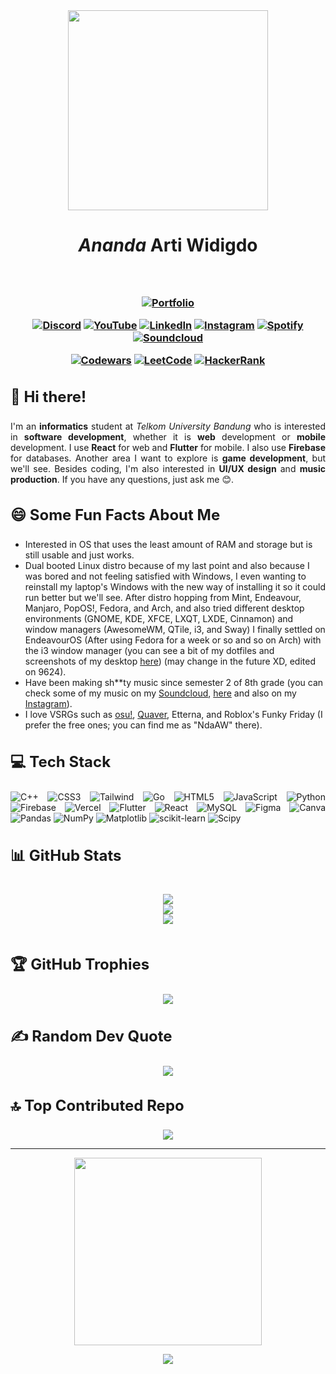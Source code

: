 <div align="center">
<img src="https://github.com/user-attachments/assets/671c2f60-dd8a-4135-9e1f-01037a574195" width="320"/>
</div>
<h3 style="font-size:28px;" align="center"><strong><em>Ananda</em></strong> Arti Widigdo<h3>
<br/>
<div align="center">

[![Portfolio](https://img.shields.io/badge/Portfolio-%23000000.svg?style=for-the-badge&logo=vercel&logoColor=white)](https://portfolio-website-henna-three.vercel.app/)
      </div>
      <div align="center">

[![Discord](https://img.shields.io/badge/Discord-%237289DA.svg?style=for-the-badge&logo=discord&logoColor=white)](https://discord.gg/discordapp.com/users/525228460956844052) 
        [![YouTube](https://img.shields.io/badge/YouTube-%23FF0000.svg?style=for-the-badge&logo=YouTube&logoColor=white)](https://youtube.com/@anandaartiwidigdo2703) 
        [![LinkedIn](https://img.shields.io/badge/LinkedIn-%230077B5.svg?style=for-the-badge&logo=linkedin&logoColor=white)](https://linkedin.com/in/ananda-arti-widigdo)
        [![Instagram](https://img.shields.io/badge/Instagram-%23E4405F.svg?style=for-the-badge&logo=Instagram&logoColor=white)](https://instagram.com/anandaaw17)
        [![Spotify](https://img.shields.io/badge/Spotify-%231ED760.svg?style=for-the-badge&logo=Spotify&logoColor=white)](https://open.spotify.com/user/31b44bpk6rs6ma44htsr5madawfi) 
        [![Soundcloud](https://img.shields.io/badge/Soundcloud-%23FF8800.svg?style=for-the-badge&logo=Soundcloud&logoColor=white)](https://soundcloud.com/ndaaw) 
      </div>
      <div align="center">
      
[![Codewars](https://img.shields.io/badge/Codewars-%23b1361e.svg?style=for-the-badge&logo=codewars&logoColor=white)](https://www.codewars.com/users/ananda17gb)
[![LeetCode](https://img.shields.io/badge/Leetcode-%23282828.svg?style=for-the-badge&logo=leetcode&logoColor=white)](https://leetcode.com/u/user6081XZ/)
[![HackerRank](https://img.shields.io/badge/Hackerrank-%230E141E.svg?style=for-the-badge&logo=hackerrank&logoColor=white)](https://www.hackerrank.com/profile/ananda_widigdo17)
      </div>


<h3 style="font-size:24px;">👋 Hi there!</h3> 
      <div align="justify">
      
I'm an **informatics** student at _Telkom University Bandung_ who is interested in **software development**, whether it is **web** development or **mobile** development. I use **React** for web and **Flutter** for mobile. I also use **Firebase** for databases. Another area I want to explore is **game development**, but we'll see. Besides coding, I'm also interested in **UI/UX design** and **music production**. If you have any questions, just ask me 😊.
      </div>


<h3 style="font-size:24px;">😄 Some Fun Facts About Me</h3>

- Interested in OS that uses the least amount of RAM and storage but is still usable and just works.
- Dual booted Linux distro because of my last point and also because I was bored and not feeling satisfied with Windows, I even wanting to reinstall my laptop's Windows with the new way of installing it so it could run better but we'll see. After distro hopping from Mint, Endeavour, Manjaro, PopOS!, Fedora, and Arch, and also tried different desktop environments (GNOME, KDE, XFCE, LXQT, LXDE, Cinnamon) and window managers (AwesomeWM, QTile, i3, and Sway) I finally settled on EndeavourOS (After using Fedora for a week or so and so on Arch) with the i3 window manager (you can see a bit of my dotfiles and screenshots of my desktop [here](https://github.com/ananda17gb/MyDotfiles)) (may change in the future XD, edited on 9624).
- Have been making sh**ty music since semester 2 of 8th grade (you can check some of my music on my [Soundcloud](https://soundcloud.com/ndaaw), [here](https://anandamusicdisplay.vercel.app/) and also on my [Instagram](https://instagram.com/anandaaw17)).
- I love VSRGs such as [osu!](https://osu.ppy.sh/users/17126049), [Quaver](https://quavergame.com/user/151835), Etterna, and Roblox's Funky Friday (I prefer the free ones; you can find me as "NdaAW" there).

<h3 style="font-size:24px;">💻 Tech Stack</h3>
<div align="justify">

![C++](https://img.shields.io/badge/c++-%2300599C.svg?style=for-the-badge&logo=c%2B%2B&logoColor=white) ![CSS3](https://img.shields.io/badge/css3-%231572B6.svg?style=for-the-badge&logo=css3&logoColor=white) ![Tailwind](https://img.shields.io/badge/tailwind-%2306b6d4.svg?style=for-the-badge&logo=tailwindcss&logoColor=white) ![Go](https://img.shields.io/badge/go-%2300ADD8.svg?style=for-the-badge&logo=go&logoColor=white) ![HTML5](https://img.shields.io/badge/html5-%23E34F26.svg?style=for-the-badge&logo=html5&logoColor=white) ![JavaScript](https://img.shields.io/badge/javascript-%23323330.svg?style=for-the-badge&logo=javascript&logoColor=%23F7DF1E) ![Python](https://img.shields.io/badge/python-3670A0?style=for-the-badge&logo=python&logoColor=ffdd54) ![Firebase](https://img.shields.io/badge/firebase-%23039BE5.svg?style=for-the-badge&logo=firebase) ![Vercel](https://img.shields.io/badge/vercel-%23000000.svg?style=for-the-badge&logo=vercel&logoColor=white) ![Flutter](https://img.shields.io/badge/Flutter-%2302569B.svg?style=for-the-badge&logo=Flutter&logoColor=white) ![React](https://img.shields.io/badge/react-%2320232a.svg?style=for-the-badge&logo=react&logoColor=%2361DAFB) ![MySQL](https://img.shields.io/badge/mysql-4479A1.svg?style=for-the-badge&logo=mysql&logoColor=white) ![Figma](https://img.shields.io/badge/figma-%23F24E1E.svg?style=for-the-badge&logo=figma&logoColor=white) ![Canva](https://img.shields.io/badge/Canva-%2300C4CC.svg?style=for-the-badge&logo=Canva&logoColor=white) ![Pandas](https://img.shields.io/badge/pandas-%23150458.svg?style=for-the-badge&logo=pandas&logoColor=white) ![NumPy](https://img.shields.io/badge/numpy-%23013243.svg?style=for-the-badge&logo=numpy&logoColor=white) ![Matplotlib](https://img.shields.io/badge/Matplotlib-%23ffffff.svg?style=for-the-badge&logo=Matplotlib&logoColor=black) ![scikit-learn](https://img.shields.io/badge/scikit--learn-%23F7931E.svg?style=for-the-badge&logo=scikit-learn&logoColor=white) ![Scipy](https://img.shields.io/badge/SciPy-%230C55A5.svg?style=for-the-badge&logo=scipy&logoColor=white)
</div>

<h3 style="font-size:24px;">📊 GitHub Stats</h3>
<div align="center" style="display: flex;justify-content: center;">

![](https://github-readme-stats.vercel.app/api?username=ananda17gb&theme=gruvbox&hide_border=true&include_all_commits=false&count_private=false) \
  ![](https://github-readme-streak-stats.herokuapp.com/?user=ananda17gb&theme=gruvbox&hide_border=true) \
  ![](https://github-readme-stats.vercel.app/api/top-langs/?username=ananda17gb&theme=gruvbox&hide_border=true&include_all_commits=false&count_private=false&layout=compact)
</div>

<h3 style="font-size:24px;">🏆 GitHub Trophies</h3>
<div align="center">

![](https://github-profile-trophy.vercel.app/?username=ananda17gb&theme=gruvbox&no-frame=true&no-bg=true&margin-w=4)
</div>

<h3 style="font-size:24px;">✍️ Random Dev Quote</h3>
<div align="center">

![](https://quotes-github-readme.vercel.app/api?type=horizontal&theme=gruvbox)
</div>

<h3 style="font-size:24px;">🔝 Top Contributed Repo</h3>
<div align="center">

![](https://github-contributor-stats.vercel.app/api?username=ananda17gb&limit=5&theme=gruvbox&hide_border=true&combine_all_yearly_contributions=true)
</div>

<hr/>
<div align="center">
  <img src="https://gifdb.com/images/high/lonely-spongebob-meme-a86er4dq5rntdzii.gif" width="300"/>

![](https://visitcount.itsvg.in/api?id=ananda17gb&icon=5&color=2)
